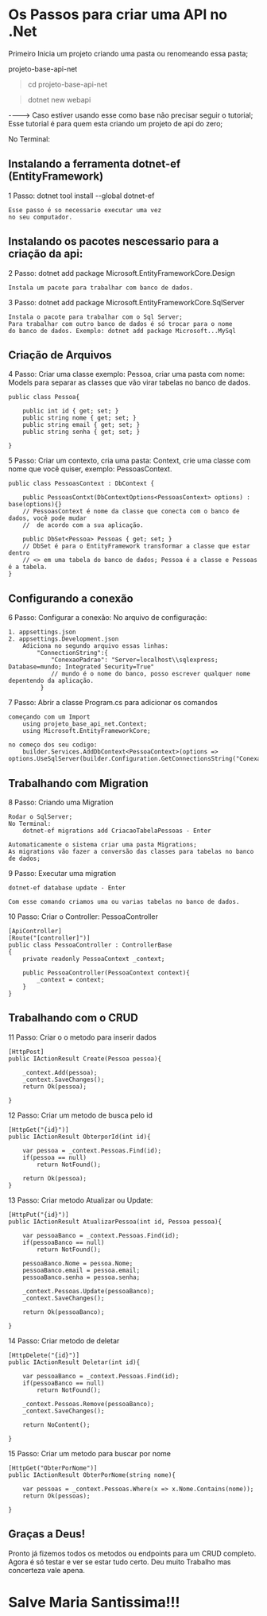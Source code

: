 # Os Passos para criar uma API no .Net

Primeiro Inicia um projeto criando uma pasta
ou renomeando essa pasta;

projeto-base-api-net

> cd projeto-base-api-net

> dotnet new webapi

----> Caso estiver usando esse como base não precisar seguir o tutorial;
	Esse tutorial é para quem esta criando um projeto de api do zero;

No Terminal:

## Instalando a ferramenta dotnet-ef (EntityFramework)
1 Passo: dotnet tool install --global dotnet-ef

	Esse passo é so necessario executar uma vez 
	no seu computador.


## Instalando os pacotes nescessario para a criação da api:

2 Passo: dotnet add package Microsoft.EntityFrameworkCore.Design

	Instala um pacote para trabalhar com banco de dados.

3 Passo: dotnet add package Microsoft.EntityFrameworkCore.SqlServer

	Instala o pacote para trabalhar com o Sql Server;
	Para trabalhar com outro banco de dados é só trocar para o nome
	do banco de dados. Exemplo: dotnet add package Microsoft...MySql

## Criação de Arquivos  

4 Passo: Criar uma classe exemplo: Pessoa, criar uma pasta com nome: Models
	para separar as classes que vão virar tabelas no banco de dados.

	public class Pessoa{
		
		public int id { get; set; }
		public string nome { get; set; }
		public string email { get; set; }
		public string senha { get; set; }
		
	}

5 Passo: Criar um contexto, cria uma pasta: Context, crie uma classe com nome
	que você quiser, exemplo: PessoasContext.

	public class PessoasContext : DbContext {
		
		public PessoasContxt(DbContextOptions<PessoasContext> options) : base(options){}
		// PessoasContext é nome da classe que conecta com o banco de dados, você pode mudar
		//	de acordo com a sua aplicação.

		public DbSet<Pessoa> Pessoas { get; set; }
		// DbSet é para o EntityFramework transformar a classe que estar dentro
		// <> em uma tabela do banco de dados; Pessoa é a classe e Pessoas é a tabela.
	}
	
## Configurando a conexão

6 Passo: Configurar a conexão: No arquivo de configuração:

	1. appsettings.json
	2. appsettings.Development.json
		Adiciona no segundo arquivo essas linhas:
			"ConnectionString":{ 
				"ConexaoPadrao": "Server=localhost\\sqlexpress; Database=mundo; Integrated Security=True"
				// mundo é o nome do banco, posso escrever qualquer nome depentendo da aplicação.
			 }

7 Passo: Abrir a classe Program.cs para adicionar os comandos

	começando com um Import
		using projeto_base_api_net.Context;
		using Microsoft.EntityFrameworkCore;

	no começo dos seu codigo:
		builder.Services.AddDbContext<PessoaContext>(options => options.UseSqlServer(builder.Configuration.GetConnectionsString("ConexaoPadrao")));

## Trabalhando com Migration

8 Passo: Criando uma Migration

	Rodar o SqlServer;
	No Terminal:
		dotnet-ef migrations add CriacaoTabelaPessoas - Enter

	Automaticamente o sistema criar uma pasta Migrations;
	As migrations vão fazer a conversão das classes para tabelas no banco de dados;

9 Passo: Executar uma migration

	dotnet-ef database update - Enter
	
	Com esse comando criamos uma ou varias tabelas no banco de dados.


10 Passo: Criar o Controller: PessoaController

	[ApiController]
	[Route("[controller]")]
	public class PessoaController : ControllerBase
	{
		private readonly PessoaContext _context;

		public PessoaController(PessoaContext context){
			_context = context;
		}
	}


## Trabalhando com o CRUD


11 Passo: Criar o o metodo para inserir dados
	
	[HttpPost]
	public IActionResult Create(Pessoa pessoa){
		
		_context.Add(pessoa);	
		_context.SaveChanges();
		return Ok(pessoa);	

	}

12 Passo: Criar um metodo de busca pelo id

	[HttpGet("{id}")]
	public IActionResult ObterporId(int id){

		var pessoa = _context.Pessoas.Find(id);
		if(pessoa == null)
			return NotFound();

		return Ok(pessoa);
	} 


13 Passo: Criar metodo Atualizar ou Update:
	
	[HttpPut("{id}")]
	public IActionResult AtualizarPessoa(int id, Pessoa pessoa){
		
		var pessoaBanco = _context.Pessoas.Find(id);
		if(pessoaBanco == null)
			return NotFound();

		pessoaBanco.Nome = pessoa.Nome;
		pessoaBanco.email = pessoa.email;
		pessoaBanco.senha = pessoa.senha;

		_context.Pessoas.Update(pessoaBanco);
		_context.SaveChanges();

		return Ok(pessoaBanco);
		
	}

14 Passo: Criar metodo de deletar

	[HttpDelete("{id}")]
	public IActionResult Deletar(int id){
		
		var pessoaBanco = _context.Pessoas.Find(id);
		if(pessoaBanco == null)
			return NotFound();

		_context.Pessoas.Remove(pessoaBanco);
		_context.SaveChanges();		

		return NoContent();		

	}

15 Passo: Criar um metodo para buscar por nome

	[HttpGet("ObterPorNome")]
	public IActionResult ObterPorNome(string nome){
		
		var pessoas = _context.Pessoas.Where(x => x.Nome.Contains(nome));
		return Ok(pessoas);

	} 


## Graças a Deus!

Pronto já fizemos todos os metodos ou endpoints para um CRUD completo.
Agora é só testar e ver se estar tudo certo.
Deu muito Trabalho mas concerteza vale apena.


# Salve Maria Santissima!!!
